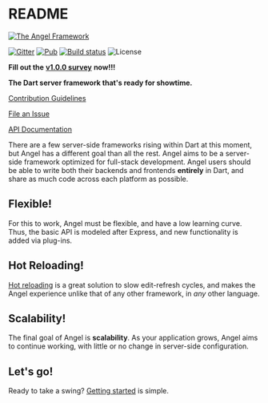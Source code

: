 # README

[![The Angel Framework](https://angel-dart.github.io/assets/images/logo.png)](https://angel-dart.github.io)

[![Gitter](https://img.shields.io/gitter/room/nwjs/nw.js.svg)](https://gitter.im/angel_dart/discussion) [![Pub](https://img.shields.io/pub/v/angel_framework.svg)](https://pub.dartlang.org/packages/angel_framework) [![Build status](https://travis-ci.org/angel-dart/framework.svg?branch=master)](https://travis-ci.org/angel-dart/framework) ![License](https://img.shields.io/github/license/angel-dart/framework.svg)


**Fill out the** [**v1.0.0 survey**](https://docs.google.com/forms/d/e/1FAIpQLSfEgBNsOoi_nYZMmg2IAGyMv1nNaa6B3kUk3QdNJU5987ucVA/viewform?usp=sf_link) **now!!!**


**The Dart server framework that's ready for showtime.**


[Contribution Guidelines](https://github.com/angel-dart/roadmap/blob/master/CONTRIBUTING.md)

[File an Issue](https://github.com/angel-dart/angel/issues)

[API Documentation](http://www.dartdocs.org/documentation/angel_framework/latest)


There are a few server-side frameworks rising within Dart at this moment, but Angel has a different goal than all the rest. Angel aims to be a server-side framework optimized for full-stack development. Angel users should be able to write both their backends and frontends **entirely** in Dart, and share as much code across each platform as possible.

## Flexible!
For this to work, Angel must be flexible, and have a low learning curve. Thus, the basic API is modeled after Express, and new functionality is added via plug-ins.

## Hot Reloading!
[Hot reloading](https://github.com/angel-dart/hot) is a great solution to slow edit-refresh cycles, and makes the Angel experience unlike that of any other framework, in _any_ other language.

## Scalability!
The final goal of Angel is **scalability**. As your application grows, Angel aims to continue working, with little or no change in server-side configuration.

## Let's go!
Ready to take a swing? [Getting started](the-basics/installation.md) is simple.

